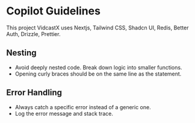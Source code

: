 # Copilot Guidelines

This project VidcastX uses Nextjs, Tailwind CSS, Shadcn UI, Redis, Better Auth, Drizzle, Prettier.

## Nesting
- Avoid deeply nested code. Break down logic into smaller functions.
- Opening curly braces should be on the same line as the statement.

## Error Handling
- Always catch a specific error instead of a generic one.
- Log the error message and stack trace.

